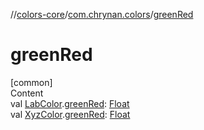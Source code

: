 //[colors-core](../../index.md)/[com.chrynan.colors](index.md)/[greenRed](green-red.md)



# greenRed  
[common]  
Content  
val [LabColor](-lab-color/index.md).[greenRed](green-red.md): [Float](https://kotlinlang.org/api/latest/jvm/stdlib/kotlin/-float/index.html)  
val [XyzColor](-xyz-color/index.md).[greenRed](green-red.md): [Float](https://kotlinlang.org/api/latest/jvm/stdlib/kotlin/-float/index.html)  




